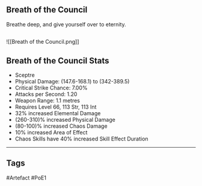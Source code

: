 ## Breath of the Council
Breathe deep, and give yourself over to eternity.
##
![[Breath of the Council.png]]
## Breath of the Council Stats
- Sceptre
- Physical Damage: (147.6-168.1) to (342-389.5)
- Critical Strike Chance: 7.00%
- Attacks per Second: 1.20
- Weapon Range: 1.1 metres
- Requires Level 66, 113 Str, 113 Int
- 32% increased Elemental Damage
- (260-310)% increased Physical Damage
- (80-100)% increased Chaos Damage
- 10% increased Area of Effect
- Chaos Skills have 40% increased Skill Effect Duration


---
## Tags
#Artefact
#PoE1